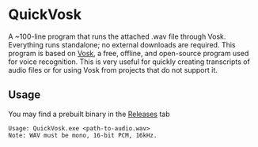 # QuickVosk
A ~100-line program that runs the attached .wav file through Vosk. Everything runs standalone; no external downloads are required. This program is based on [Vosk](https://alphacephei.com/vosk/), a free, offline, and open-source program used for voice recognition. This is very useful for quickly creating transcripts of audio files or for using Vosk from projects that do not support it.

## Usage
You may find a prebuilt binary in the [Releases](https://github.com/iiDk-the-actual/QuickVosk/releases) tab
```
Usage: QuickVosk.exe <path-to-audio.wav>
Note: WAV must be mono, 16-bit PCM, 16kHz.
```

